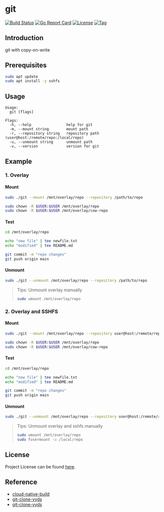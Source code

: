 # git

[![Build Status](https://github.com/repo-scm/git/workflows/ci/badge.svg?branch=main&event=push)](https://github.com/repo-scm/git/actions?query=workflow%3Aci)
[![Go Report Card](https://goreportcard.com/badge/github.com/repo-scm/git)](https://goreportcard.com/report/github.com/repo-scm/git)
[![License](https://img.shields.io/github/license/repo-scm/git.svg)](https://github.com/repo-scm/git/blob/main/LICENSE)
[![Tag](https://img.shields.io/github/tag/repo-scm/git.svg)](https://github.com/repo-scm/git/tags)



## Introduction

git with copy-on-write



## Prerequisites

```bash
sudo apt update
sudo apt install -y sshfs
```



## Usage

```
Usage:
  git [flags]

Flags:
  -h, --help                help for git
  -m, --mount string        mount path
  -r, --repository string   repository path (user@host:/remote/repo:/local/repo)
  -u, --unmount string      unmount path
  -v, --version             version for git
```



## Example

### 1. Overlay

#### Mount

```bash
sudo ./git --mount /mnt/overlay/repo --repository /path/to/repo

sudo chown -R $USER:$USER /mnt/overlay/repo
sudo chown -R $USER:$USER /mnt/overlay/cow-repo
```

#### Test

```bash
cd /mnt/overlay/repo

echo "new file" | tee newfile.txt
echo "modified" | tee README.md

git commit -m "repo changes"
git push origin main
```

#### Unmount

```bash
sudo ./git --unmount /mnt/overlay/repo --repository /path/to/repo
```

> Tips: Unmount overlay manually
>
> ```bash
> sudo umount /mnt/overlay/repo
> ```

### 2. Overlay and SSHFS

#### Mount

```bash
sudo ./git --mount /mnt/overlay/repo --repository user@host:/remote/repo:/local/repo

sudo chown -R $USER:$USER /mnt/overlay/repo
sudo chown -R $USER:$USER /mnt/overlay/cow-repo
```

#### Test

```bash
cd /mnt/overlay/repo

echo "new file" | tee newfile.txt
echo "modified" | tee README.md

git commit -m "repo changes"
git push origin main
```

#### Unmount

```bash
sudo ./git --unmount /mnt/overlay/repo --repository user@host:/remote/repo:/local/repo
```

> Tips: Unmount overlay and sshfs manually
>
> ```bash
> sudo umount /mnt/overlay/repo
> sudo fusermount -u /local/repo
> ```



## License

Project License can be found [here](LICENSE).



## Reference

- [cloud-native-build](https://docs.cnb.cool/zh/)
- [git-clone-yyds](https://cloud.tencent.com/developer/article/2456809)
- [git-clone-yyds](https://cnb.cool/cnb/cool/git-clone-yyds)
